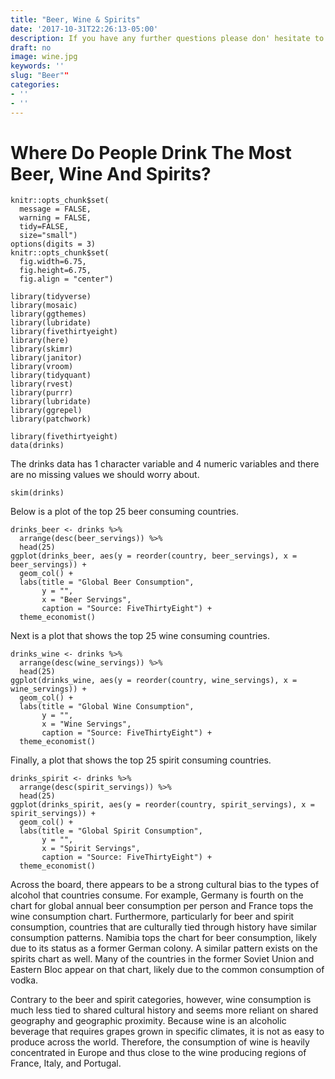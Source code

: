 ```yaml
---
title: "Beer, Wine & Spirits"
date: '2017-10-31T22:26:13-05:00'
description: If you have any further questions please don' hesitate to get in touch.
draft: no
image: wine.jpg
keywords: ''
slug: "Beer""
categories:
- ''
- ''
---
```


# Where Do People Drink The Most Beer, Wine And Spirits?

```{r, setup, echo=FALSE}
knitr::opts_chunk$set(
  message = FALSE, 
  warning = FALSE, 
  tidy=FALSE,
  size="small")
options(digits = 3)
knitr::opts_chunk$set(
  fig.width=6.75, 
  fig.height=6.75,
  fig.align = "center")
```

```{r load-libraries, warning=FALSE, message=FALSE, echo=FALSE}
library(tidyverse)
library(mosaic)
library(ggthemes)
library(lubridate)
library(fivethirtyeight)
library(here)
library(skimr)
library(janitor)
library(vroom)
library(tidyquant)
library(rvest)
library(purrr)  
library(lubridate)
library(ggrepel)
library(patchwork)
```

```{r, load_alcohol_data}
library(fivethirtyeight)
data(drinks)
```
The drinks data has 1 character variable and 4 numeric variables and there are no missing values we should worry about.
```{r glimpse_skim_data}
skim(drinks)
```
Below is a plot of the top 25 beer consuming countries.
```{r beer_plot}
drinks_beer <- drinks %>% 
  arrange(desc(beer_servings)) %>% 
  head(25)
ggplot(drinks_beer, aes(y = reorder(country, beer_servings), x = beer_servings)) + 
  geom_col() + 
  labs(title = "Global Beer Consumption", 
       y = "",
       x = "Beer Servings",
       caption = "Source: FiveThirtyEight") +
  theme_economist()
```
Next is a plot that shows the top 25 wine consuming countries.
```{r wine_plot}
drinks_wine <- drinks %>% 
  arrange(desc(wine_servings)) %>% 
  head(25)
ggplot(drinks_wine, aes(y = reorder(country, wine_servings), x = wine_servings)) + 
  geom_col() + 
  labs(title = "Global Wine Consumption", 
       y = "",
       x = "Wine Servings",
       caption = "Source: FiveThirtyEight") +
  theme_economist()
```
Finally, a plot that shows the top 25 spirit consuming countries.
```{r spirit_plot}
drinks_spirit <- drinks %>% 
  arrange(desc(spirit_servings)) %>% 
  head(25)
ggplot(drinks_spirit, aes(y = reorder(country, spirit_servings), x = spirit_servings)) + 
  geom_col() + 
  labs(title = "Global Spirit Consumption", 
       y = "",
       x = "Spirit Servings",
       caption = "Source: FiveThirtyEight") +
  theme_economist()
```
Across the board, there appears to be a strong cultural bias to the types of alcohol that countries consume. For example, Germany is fourth on the chart for global annual beer consumption per person and France tops the wine consumption chart. Furthermore, particularly for beer and spirit consumption, countries that are culturally tied through history have similar consumption patterns. Namibia tops the chart for beer consumption, likely due to its status as a former German colony. A similar pattern exists on the spirits chart as well. Many of the countries in the former Soviet Union and Eastern Bloc appear on that chart, likely due to the common consumption of vodka. 

Contrary to the beer and spirit categories, however, wine consumption is much less tied to shared cultural history and seems more reliant on shared geography and geographic proximity. Because wine is an alcoholic beverage that requires grapes grown in specific climates, it is not as easy to produce across the world. Therefore, the consumption of wine is heavily concentrated in Europe and thus close to the wine producing regions of France, Italy, and Portugal. 
